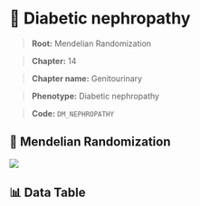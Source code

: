 # 🧪 Diabetic nephropathy

> **Root:** Mendelian Randomization

> **Chapter:** 14  

> **Chapter name:** Genitourinary

> **Phenotype:** Diabetic nephropathy  

> **Code:** `DM_NEPHROPATHY`

## 🧬 Mendelian Randomization  

<img src="/MR/Figures/Forward/DM_NEPHROPATHY.png"/>

## 📊 Data Table

<CsvTableMRF src="/MR_Data/Forward/DM_NEPHROPATHY.csv"/>
